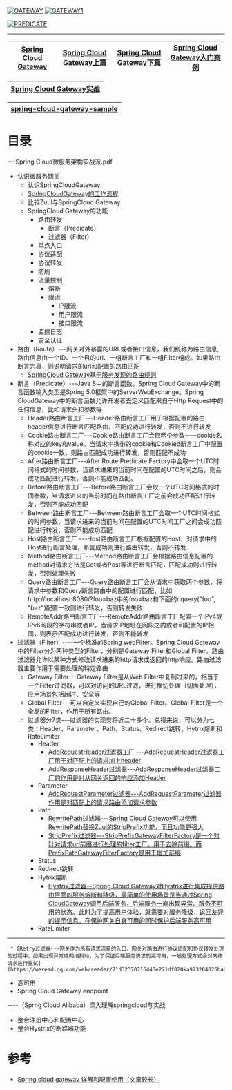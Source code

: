 
<a href="https://ibb.co/t8njdPT"><img src="https://i.ibb.co/D5mcqgH/GATEWAY.jpg" alt="GATEWAY" border="0"></a>
<a href="https://ibb.co/Z279qfK"><img src="https://i.ibb.co/Rjd8RgP/GATEWAY1.jpg" alt="GATEWAY1" border="0"></a>

<a href="https://ibb.co/6wMKmTs"><img src="https://i.ibb.co/nmGXbYk/PREDICATE.jpg" alt="PREDICATE" border="0"></a>

---

[Spring Cloud Gateway](https://weread.qq.com/web/reader/c9932ea07163ff6ac993e0dka1d32a6022aa1d0c6e83eb4)|[Spring Cloud Gateway上篇](https://weread.qq.com/web/reader/71d32370716443e271df020kec8325e0266ec89566376b5)|[Spring Cloud Gateway下篇](https://weread.qq.com/web/reader/71d32370716443e271df020k272329d026d2723d092b535)|[Spring Cloud Gateway入门案例](https://weread.qq.com/web/reader/71d32370716443e271df020k65b326f026965b9eea6e6e1)|
---|---|---|---|

[Spring Cloud Gateway实战](https://weread.qq.com/web/reader/71d32370716443e271df020k7f632b502707f6ffaa6bf2e)|
---|

[spring-cloud-gateway-sample](https://github.com/spring-cloud-samples/spring-cloud-gateway-sample)|
---|

# 目录

---Spring Cloud微服务架构实战派.pdf

* 认识微服务网关
  * 认识SpringCloudGateway 
  * [SprlngCloudGateway的工作流程](https://weread.qq.com/web/reader/71d32370716443e271df020kc9e32940268c9e1074f5bc6)
  * 比较Zuul与SpringCloud Gateway
  * SprlngCloud Gateway的功能
    * 路由转发
      * 断言（Predicate）
      * 过滤器（Filter）
    * 单点入口
    * 协议适配
    * 协议转发
    * 防刷
    * 流量控制
      * 熔断
      * 限流
        * IP限流
        * 用户限流
        * 接口限流  
    * 监控日志
    * 安全认证
* 路由（Route）---网关对外暴露的URL或者接口信息，我们统称为路由信息, 路由信息由一个ID、一个目的url、一组断言工厂和一组Filter组成。如果路由断言为真，则说明请求的url和配置的路由匹配
  * [SprlngCloud Gateway基于服务发现的路由规则 ](https://weread.qq.com/web/reader/71d32370716443e271df020k5f9323e026e5f93f9835418)
* 断言（Predicate）---Java 8中的断言函数。Spring Cloud Gateway中的断言函数输入类型是Spring 5.0框架中的ServerWebExchange。Spring CloudGateway中的断言函数允许开发者去定义匹配来自于Http Request中的任何信息，比如请求头和参数等
  * Header路由断言工厂---Header路由断言工厂用于根据配置的路由header信息进行断言匹配路由，匹配成功进行转发，否则不进行转发
  * Cookie路由断言工厂---Cookie路由断言工厂会取两个参数——cookie名称对应的key和value。当请求中携带的cookie和Cookied断言工厂中配置的cookie一致，则路由匹配成功进行转发，否则匹配不成功
  * After路由断言工厂---After Route Predicate Factory中会取一个UTC时间格式的时间参数，当请求进来的当前时间在配置的UTC时间之后，则会成功匹配进行转发，否则不能成功匹配。
  * Before路由断言工厂---Before路由断言工厂会取一个UTC时间格式的时间参数，当请求进来的当前时间在路由断言工厂之前会成功匹配进行转发，否则不能成功匹配
  * Between路由断言工厂---Between路由断言工厂会取一个UTC时间格式的时间参数，当请求进来的当前时间在配置的UTC时间工厂之间会成功匹配进行转发，否则不能成功匹配
  * Host路由断言工厂 ---Host路由断言工厂根据配置的Host，对请求中的Host进行断言处理，断言成功则进行路由转发，否则不转发
  * Method路由断言工厂---Method路由断言工厂会根据路由信息配置的method对请求方法是Get或者Post等进行断言匹配，匹配成功则进行转发，否则处理失败
  * Query路由断言工厂---Query路由断言工厂会从请求中获取两个参数，将请求中参数和Query断言路由中的配置进行匹配，比如http://localhost:8080/?foo=baz中的foo=baz和下面的r.query("foo", "baz")配置一致则进行转发，否则转发失败
  * RemoteAddr路由断言工厂---RemoteAddr路由断言工厂配置一个IPv4或IPv6网段的字符串或者IP。当请求IP地址在网段之内或者和配置的IP相同，则表示匹配成功进行转发，否则不能转发
* 过滤器（Filter）----一个标准的Spring webFilter。Spring Cloud Gateway中的Filter分为两种类型的Filter，分别是Gateway Filter和Global Filter。路由过滤器允许以某种方式修改请求进来的http请求或返回的http响应。路由过滤器主要作用于需要处理的特定路由
  * Gateway Filter---Gateway Filter是从Web Filter中复制过来的，相当于一个Filter过滤器，可以对访问的URL过滤，进行横切处理（切面处理），应用场景包括超时、安全等
  * Global Filter---可以自定义实现自己的Global Filter。Global Filter是一个全局的Filter，作用于所有路由。
  * 过滤器分7类---过滤器的实现类将近二十多个。总得来说，可以分为七类：Header、Parameter、Path、Status、Redirect跳转、Hytrix熔断和RateLimiter
    * Header
      * [AddRequestHeader过滤器工厂 ---AddRequestHeader过滤器工厂用于对匹配上的请求加上header ](https://weread.qq.com/web/reader/71d32370716443e271df020ka973204026ba97da629bd12)
      * [AddResponseHeader过滤器---AddResponseHeader过滤器工厂的作用是对从网关返回的响应添加Header](https://weread.qq.com/web/reader/71d32370716443e271df020ka973204026ba97da629bd12)
    * Parameter
      * [AddRequestParameter过滤器---AddRequestParameter过滤器作用是对匹配上的请求路由添加请求参数 ](https://weread.qq.com/web/reader/71d32370716443e271df020ka973204026ba97da629bd12)
    * Path
      * [RewritePath过滤器---Spring Cloud Gateway可以使用RewritePath替换Zuul的StripPrefix功能，而且功能更强大 ](https://weread.qq.com/web/reader/71d32370716443e271df020ka973204026ba97da629bd12)
      * [StripPrefix过滤器---StripPrefixGatewayFilterFactory是一个对针对请求url前缀进行处理的filter工厂，用于去除前缀。而PrefixPathGatewayFilterFactory是用于增加前缀](https://weread.qq.com/web/reader/71d32370716443e271df020ka973204026ba97da629bd12)
    * Status
    * Redirect跳转
    * Hytrix熔断
      * [Hystrix过滤器--Spring Cloud Gateway对Hystrix进行集成提供路由层面的服务熔断和降级，最简单的使用场景是当通过Spring CloudGateway调用后端服务，后端服务一直出现异常、服务不可用的状态。此时为了提高用户体验，就需要对服务降级，返回友好的提示信息，在保护网关自身可用的同时保护后端服务高可用](https://weread.qq.com/web/reader/71d32370716443e271df020ka973204026ba97da629bd12) 
    * RateLimiter
---
     * [Retry过滤器---网关作为所有请求流量的入口，网关对路由进行协议适配和协议转发处理的过程中，如果出现异常或网络抖动，为了保证后端服务请求的高可用，一般处理方式会对网络请求进行重试](https://weread.qq.com/web/reader/71d32370716443e271df020ka973204026ba97da629bd12)
* 高可用
* Spring Cloud Gateway endpoint

----（Sprng Cloud Alibaba）深入理解springcloud与实战

* 整合注册中心和配置中心
* 整合Hystrix的断路器功能



# 参考

* [Spring cloud gateway 详解和配置使用（文章较长）](https://blog.csdn.net/qq_38380025/article/details/102968559)
